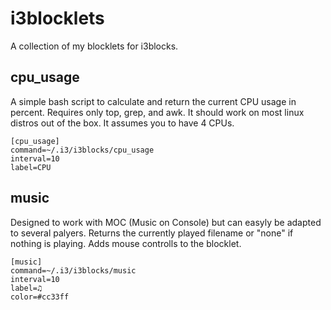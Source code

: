 # i3blocklets
A collection of my blocklets for i3blocks.


## cpu_usage
A simple bash script to calculate and return the current CPU usage in percent. Requires only top, grep, and awk. It should work on most linux distros out of the box.
It assumes you to have 4 CPUs.

```
[cpu_usage]
command=~/.i3/i3blocks/cpu_usage
interval=10
label=CPU
```

## music
Designed to work with MOC (Music on Console) but can easyly be adapted to several palyers. 
Returns the currently played filename or "none" if nothing is playing. Adds mouse controlls to the blocklet. 

```
[music]
command=~/.i3/i3blocks/music
interval=10
label=♫
color=#cc33ff
```
